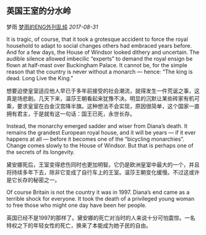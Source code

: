 ## 英国王室的分水岭

梦雨 [梦雨的ENG外刊乱炖](javascript:void(0);) *2017-08-31*

It is tragic, of course, that it took a grotesque accident to force the royal household to adapt to social changes others had embraced years before. And for a few days, the House of Windsor looked dithery and uncertain. The audible silence allowed imbecilic “experts” to demand the royal ensign be flown at half-mast over Buckingham Palace. It cannot be, for the simple reason that the country is never without a monarch — hence: “The king is dead. Long Live the King.”

想要迫使皇室适应他人早已于多年前接受的社会潮流，就得发生一件荒诞之事，这真是场悲剧。几天下来，温莎王朝看起来犹豫不决。明显的沉默让某些砖家有机可乘，要求皇室在白金汉宫降半旗。这种想法不会实现，原因很简单，这个国家一直拥有君主，于是就有这一句话：国王已死，永世长存。

Instead, the monarchy emerged sadder and wiser from Diana’s death. It remains the grandest European royal house, and it will be years — if it ever happens at all — before it becomes one of the “bicycling monarchies”. Change comes slowly to the House of Windsor. But that is perhaps one of the secrets of its longevity.

黛安娜死后，王室变得悲伤同时也更加明智。它仍是欧洲皇室中最大的一个，并且将持续多年下去，除非它变成了自行车上的王室。温莎王朝变化缓慢。不过这或许是它长存的秘密之一。

Of course Britain is not the country it was in 1997. Diana’s end came as a terrible shock for everyone. It took the death of a privileged young woman to free those who might one day have been her people.

英国已经不是1997的那样了。黛安娜的死亡对当时的人来说十分可怕震惊。一名特权之下的年轻女性的死亡，换来了本能成为她子民的自由。









